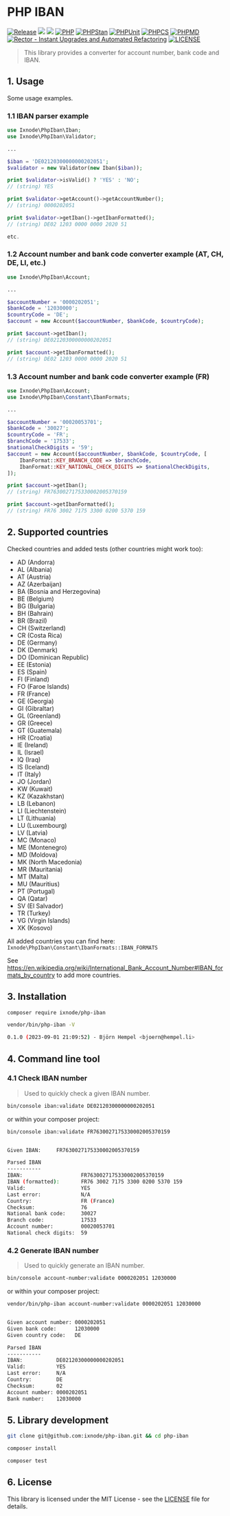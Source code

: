 # PHP IBAN

[![Release](https://img.shields.io/github/v/release/ixnode/php-iban)](https://github.com/ixnode/php-iban/releases)
[![](https://img.shields.io/github/release-date/ixnode/php-iban)](https://github.com/ixnode/php-iban/releases)
![](https://img.shields.io/github/repo-size/ixnode/php-iban.svg)
[![PHP](https://img.shields.io/badge/PHP-^8.2-777bb3.svg?logo=php&logoColor=white&labelColor=555555&style=flat)](https://www.php.net/supported-versions.php)
[![PHPStan](https://img.shields.io/badge/PHPStan-Level%20Max-777bb3.svg?style=flat)](https://phpstan.org/user-guide/rule-levels)
[![PHPUnit](https://img.shields.io/badge/PHPUnit-Unit%20Tests-6b9bd2.svg?style=flat)](https://phpunit.de)
[![PHPCS](https://img.shields.io/badge/PHPCS-PSR12-416d4e.svg?style=flat)](https://www.php-fig.org/psr/psr-12/)
[![PHPMD](https://img.shields.io/badge/PHPMD-ALL-364a83.svg?style=flat)](https://github.com/phpmd/phpmd)
[![Rector - Instant Upgrades and Automated Refactoring](https://img.shields.io/badge/Rector-PHP%208.2-73a165.svg?style=flat)](https://github.com/rectorphp/rector)
[![LICENSE](https://img.shields.io/github/license/ixnode/php-api-version-bundle)](https://github.com/ixnode/php-api-version-bundle/blob/master/LICENSE)

> This library provides a converter for account number, bank code and IBAN.

## 1. Usage

Some usage examples.

### 1.1 IBAN parser example

```php
use Ixnode\PhpIban\Iban;
use Ixnode\PhpIban\Validator;

...

$iban = 'DE02120300000000202051';
$validator = new Validator(new Iban($iban));

print $validator->isValid() ? 'YES' : 'NO';
// (string) YES

print $validator->getAccount()->getAccountNumber();
// (string) 0000202051

print $validator->getIban()->getIbanFormatted();
// (string) DE02 1203 0000 0000 2020 51

etc.
```

### 1.2 Account number and bank code converter example (AT, CH, DE, LI, etc.)

```php
use Ixnode\PhpIban\Account;

...

$accountNumber = '0000202051';
$bankCode = '12030000';
$countryCode = 'DE';
$account = new Account($accountNumber, $bankCode, $countryCode);

print $account->getIban();
// (string) DE02120300000000202051

print $account->getIbanFormatted();
// (string) DE02 1203 0000 0000 2020 51
```

### 1.3 Account number and bank code converter example (FR)

```php
use Ixnode\PhpIban\Account;
use Ixnode\PhpIban\Constant\IbanFormats;

...

$accountNumber = '00020053701';
$bankCode = '30027';
$countryCode = 'FR';
$branchCode = '17533';
$nationalCheckDigits = '59';
$account = new Account($accountNumber, $bankCode, $countryCode, [
    IbanFormat::KEY_BRANCH_CODE => $branchCode,
    IbanFormat::KEY_NATIONAL_CHECK_DIGITS => $nationalCheckDigits,
]);

print $account->getIban();
// (string) FR7630027175330002005370159

print $account->getIbanFormatted();
// (string) FR76 3002 7175 3300 0200 5370 159
```

## 2. Supported countries

Checked countries and added tests (other countries might work too):

* AD (Andorra)
* AL (Albania)
* AT (Austria)
* AZ (Azerbaijan)
* BA (Bosnia and Herzegovina)
* BE (Belgium)
* BG (Bulgaria)
* BH (Bahrain)
* BR (Brazil)
* CH (Switzerland)
* CR (Costa Rica)
* DE (Germany)
* DK (Denmark)
* DO (Dominican Republic)
* EE (Estonia)
* ES (Spain)
* FI (Finland)
* FO (Faroe Islands)
* FR (France)
* GE (Georgia)
* GI (Gibraltar)
* GL (Greenland)
* GR (Greece)
* GT (Guatemala)
* HR (Croatia)
* IE (Ireland)
* IL (Israel)
* IQ (Iraq)
* IS (Iceland)
* IT (Italy)
* JO (Jordan)
* KW (Kuwait)
* KZ (Kazakhstan)
* LB (Lebanon)
* LI (Liechtenstein)
* LT (Lithuania)
* LU (Luxembourg)
* LV (Latvia)
* MC (Monaco)
* ME (Montenegro)
* MD (Moldova)
* MK (North Macedonia)
* MR (Mauritania)
* MT (Malta)
* MU (Mauritius)
* PT (Portugal)
* QA (Qatar)
* SV (El Salvador)
* TR (Turkey)
* VG (Virgin Islands)
* XK (Kosovo)

All added countries you can find here: `Ixnode\PhpIban\Constant\IbanFormats::IBAN_FORMATS`

See https://en.wikipedia.org/wiki/International_Bank_Account_Number#IBAN_formats_by_country to add more countries.

## 3. Installation

```bash
composer require ixnode/php-iban
```

```bash
vendor/bin/php-iban -V
```

```bash
0.1.0 (2023-09-01 21:09:52) - Björn Hempel <bjoern@hempel.li>
```

## 4. Command line tool

### 4.1 Check IBAN number

> Used to quickly check a given IBAN number.

```bash
bin/console iban:validate DE02120300000000202051
```

or within your composer project:

```bash
bin/console iban:validate FR7630027175330002005370159
```

```bash

Given IBAN:     FR7630027175330002005370159

Parsed IBAN
-----------
IBAN:                   FR7630027175330002005370159
IBAN (formatted):       FR76 3002 7175 3300 0200 5370 159
Valid:                  YES
Last error:             N/A
Country:                FR (France)
Checksum:               76
National bank code:     30027
Branch code:            17533
Account number:         00020053701
National check digits:  59

```

### 4.2 Generate IBAN number

> Used to quickly generate an IBAN number.

```bash
bin/console account-number:validate 0000202051 12030000
```

or within your composer project:

```bash
vendor/bin/php-iban account-number:validate 0000202051 12030000
```

```bash

Given account number: 0000202051
Given bank code:      12030000
Given country code:   DE

Parsed IBAN
-----------
IBAN:           DE02120300000000202051
Valid:          YES
Last error:     N/A
Country:        DE
Checksum:       02
Account number: 0000202051
Bank number:    12030000

```

## 5. Library development

```bash
git clone git@github.com:ixnode/php-iban.git && cd php-iban
```

```bash
composer install
```

```bash
composer test
```

## 6. License

This library is licensed under the MIT License - see the [LICENSE](/LICENSE) file for details.
